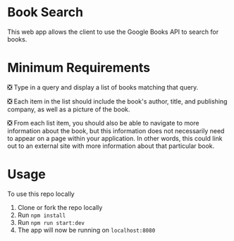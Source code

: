 # Book Search
This web app allows the client to use the Google Books API to search for books.

# Minimum Requirements
  ❎ Type in a query and display a list of books matching that query.

  ❎ Each item in the list should include the book's author, title, and publishing company, as well as a picture of the book.

  ❎ From each list item, you should also be able to navigate to more information about the book, but this information does not necessarily need to appear on a page within your application. In other words, this could link out to an external site with more information about that particular book.

# Usage

To use this repo locally
1. Clone or fork the repo locally
2. Run `npm install`
3. Run `npm run start:dev`
4. The app will now be running on `localhost:8080`

